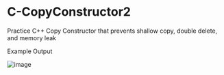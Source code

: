 # C-CopyConstructor2
Practice C++ Copy Constructor that prevents shallow copy, double delete, and memory leak


Example Output

![image](https://user-images.githubusercontent.com/97081479/169818690-0ede0448-b73a-4d97-ab53-4fc3dd0c978e.png)

